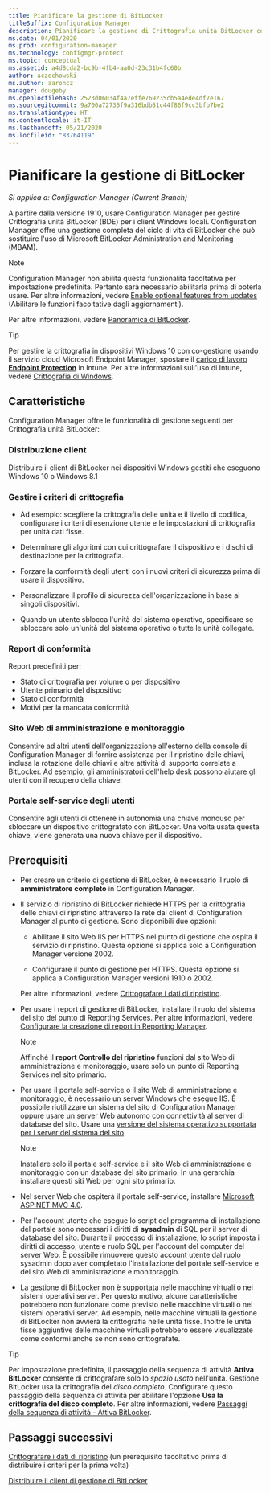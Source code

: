 ```yaml
---
title: Pianificare la gestione di BitLocker
titleSuffix: Configuration Manager
description: Pianificare la gestione di Crittografia unità BitLocker con Configuration Manager
ms.date: 04/01/2020
ms.prod: configuration-manager
ms.technology: configmgr-protect
ms.topic: conceptual
ms.assetid: a4d8cda2-bc9b-4fb4-aa0d-23c31b4fc60b
author: aczechowski
ms.author: aaroncz
manager: dougeby
ms.openlocfilehash: 2523d06034f4a7effe769235cb5a4ede4df7e167
ms.sourcegitcommit: 9a700a72735f9a316bdb51c44f86f9cc3bfb7be2
ms.translationtype: HT
ms.contentlocale: it-IT
ms.lasthandoff: 05/21/2020
ms.locfileid: "83764119"
---
```

# <a name="plan-for-bitlocker-management"></a>Pianificare la gestione di BitLocker

*Si applica a: Configuration Manager (Current Branch)*

<!-- 3601034 -->

A partire dalla versione 1910, usare Configuration Manager per gestire Crittografia unità BitLocker (BDE) per i client Windows locali. Configuration Manager offre una gestione completa del ciclo di vita di BitLocker che può sostituire l'uso di Microsoft BitLocker Administration and Monitoring (MBAM).

> [!Note]  
> Configuration Manager non abilita questa funzionalità facoltativa per impostazione predefinita. Pertanto sarà necessario abilitarla prima di poterla usare. Per altre informazioni, vedere [Enable optional features from updates](../../core/servers/manage/install-in-console-updates.md#bkmk_options) (Abilitare le funzioni facoltative dagli aggiornamenti).  

Per altre informazioni, vedere [Panoramica di BitLocker](https://docs.microsoft.com/windows/security/information-protection/bitlocker/bitlocker-overview).

> [!TIP]
> Per gestire la crittografia in dispositivi Windows 10 con co-gestione usando il servizio cloud Microsoft Endpoint Manager, spostare il [carico di lavoro **Endpoint Protection**](../../comanage/workloads.md#endpoint-protection) in Intune. Per altre informazioni sull'uso di Intune, vedere [Crittografia di Windows](/intune/protect/endpoint-protection-windows-10#windows-encryption).

## <a name="features"></a>Caratteristiche

Configuration Manager offre le funzionalità di gestione seguenti per Crittografia unità BitLocker:

### <a name="client-deployment"></a>Distribuzione client

Distribuire il client di BitLocker nei dispositivi Windows gestiti che eseguono Windows 10 o Windows 8.1

### <a name="manage-encryption-policies"></a>Gestire i criteri di crittografia

- Ad esempio: scegliere la crittografia delle unità e il livello di codifica, configurare i criteri di esenzione utente e le impostazioni di crittografia per unità dati fisse.

- Determinare gli algoritmi con cui crittografare il dispositivo e i dischi di destinazione per la crittografia.

- Forzare la conformità degli utenti con i nuovi criteri di sicurezza prima di usare il dispositivo.

- Personalizzare il profilo di sicurezza dell'organizzazione in base ai singoli dispositivi.

- Quando un utente sblocca l'unità del sistema operativo, specificare se sbloccare solo un'unità del sistema operativo o tutte le unità collegate.

### <a name="compliance-reports"></a>Report di conformità

Report predefiniti per:

- Stato di crittografia per volume o per dispositivo
- Utente primario del dispositivo
- Stato di conformità
- Motivi per la mancata conformità

### <a name="administration-and-monitoring-website"></a>Sito Web di amministrazione e monitoraggio

Consentire ad altri utenti dell'organizzazione all'esterno della console di Configuration Manager di fornire assistenza per il ripristino delle chiavi, inclusa la rotazione delle chiavi e altre attività di supporto correlate a BitLocker. Ad esempio, gli amministratori dell'help desk possono aiutare gli utenti con il recupero della chiave.

### <a name="user-self-service-portal"></a>Portale self-service degli utenti

Consentire agli utenti di ottenere in autonomia una chiave monouso per sbloccare un dispositivo crittografato con BitLocker. Una volta usata questa chiave, viene generata una nuova chiave per il dispositivo.

## <a name="prerequisites"></a>Prerequisiti

- Per creare un criterio di gestione di BitLocker, è necessario il ruolo di **amministratore completo** in Configuration Manager.

- Il servizio di ripristino di BitLocker richiede HTTPS per la crittografia delle chiavi di ripristino attraverso la rete dal client di Configuration Manager al punto di gestione. Sono disponibili due opzioni:

  - Abilitare il sito Web IIS per HTTPS nel punto di gestione che ospita il servizio di ripristino. Questa opzione si applica solo a Configuration Manager versione 2002.<!-- 5925660 -->

  - Configurare il punto di gestione per HTTPS. Questa opzione si applica a Configuration Manager versioni 1910 o 2002.

  Per altre informazioni, vedere [Crittografare i dati di ripristino](../deploy-use/bitlocker/encrypt-recovery-data.md).

- Per usare i report di gestione di BitLocker, installare il ruolo del sistema del sito del punto di Reporting Services. Per altre informazioni, vedere [Configurare la creazione di report in Reporting Manager](../../core/servers/manage/configuring-reporting.md).

    > [!NOTE]
    > Affinché il **report Controllo del ripristino** funzioni dal sito Web di amministrazione e monitoraggio, usare solo un punto di Reporting Services nel sito primario.

- Per usare il portale self-service o il sito Web di amministrazione e monitoraggio, è necessario un server Windows che esegue IIS. È possibile riutilizzare un sistema del sito di Configuration Manager oppure usare un server Web autonomo con connettività al server di database del sito. Usare una [versione del sistema operativo supportata per i server del sistema del sito](../../core/plan-design/configs/supported-operating-systems-for-site-system-servers.md).

    > [!NOTE]
    > Installare solo il portale self-service e il sito Web di amministrazione e monitoraggio con un database del sito primario. In una gerarchia installare questi siti Web per ogni sito primario.

- Nel server Web che ospiterà il portale self-service, installare [Microsoft ASP.NET MVC 4.0](https://docs.microsoft.com/aspnet/mvc/mvc4).

- Per l'account utente che esegue lo script del programma di installazione del portale sono necessari i diritti di **sysadmin** di SQL per il server di database del sito. Durante il processo di installazione, lo script imposta i diritti di accesso, utente e ruolo SQL per l'account del computer del server Web. È possibile rimuovere questo account utente dal ruolo sysadmin dopo aver completato l'installazione del portale self-service e del sito Web di amministrazione e monitoraggio.

- La gestione di BitLocker non è supportata nelle macchine virtuali o nei sistemi operativi server. Per questo motivo, alcune caratteristiche potrebbero non funzionare come previsto nelle macchine virtuali o nei sistemi operativi server. Ad esempio, nelle macchine virtuali la gestione di BitLocker non avvierà la crittografia nelle unità fisse. Inoltre le unità fisse aggiuntive delle macchine virtuali potrebbero essere visualizzate come conformi anche se non sono crittografate.

> [!TIP]
> Per impostazione predefinita, il passaggio della sequenza di attività **Attiva BitLocker** consente di crittografare solo lo *spazio usato* nell'unità. Gestione BitLocker usa la crittografia del *disco completo*. Configurare questo passaggio della sequenza di attività per abilitare l'opzione **Usa la crittografia del disco completo**. Per altre informazioni, vedere [Passaggi della sequenza di attività - Attiva BitLocker](../../osd/understand/task-sequence-steps.md#BKMK_EnableBitLocker).

## <a name="next-steps"></a>Passaggi successivi

[Crittografare i dati di ripristino](../deploy-use/bitlocker/encrypt-recovery-data.md) (un prerequisito facoltativo prima di distribuire i criteri per la prima volta)

[Distribuire il client di gestione di BitLocker](../deploy-use/bitlocker/deploy-management-agent.md)
